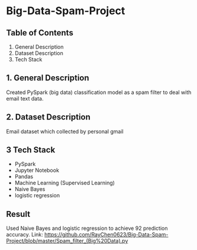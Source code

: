 # Big-Data-Spam-Project
## Table of Contents
1. General Description
2. Dataset Description
3. Tech Stack

## 1. General Description
Created PySpark (big data) classification model as a spam filter to deal with email text data. 

## 2. Dataset Description
Email dataset which collected by personal gmail

## 3 Tech Stack
- PySpark
- Jupyter Notebook
- Pandas
- Machine Learning (Supervised Learning)
- Naive Bayes
- logistic regression

## Result
Used Naive Bayes and logistic regression to achieve 92 prediction accuracy. Link: https://github.com/RayChen0623/Big-Data-Spam-Project/blob/master/Spam_filter_(Big%20Data).py
